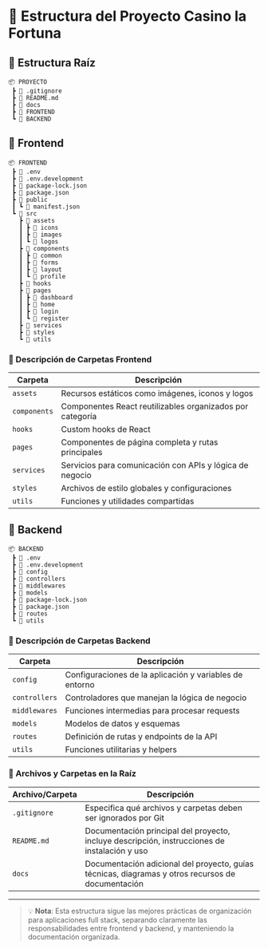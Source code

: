 # 🚀 Estructura del Proyecto Casino la Fortuna

## 📁 Estructura Raíz

```plaintext
📦 PROYECTO
 ┣ 📄 .gitignore
 ┣ 📄 README.md
 ┣ 📂 docs
 ┣ 📂 FRONTEND
 ┗ 📂 BACKEND
```

## 📁 Frontend

```plaintext
📦 FRONTEND
 ┣ 📄 .env
 ┣ 📄 .env.development
 ┣ 📄 package-lock.json
 ┣ 📄 package.json
 ┣ 📂 public
 ┃ ┗ 📄 manifest.json
 ┗ 📂 src
   ┣ 📂 assets
   ┃ ┣ 📂 icons
   ┃ ┣ 📂 images
   ┃ ┗ 📂 logos
   ┣ 📂 components
   ┃ ┣ 📂 common
   ┃ ┣ 📂 forms
   ┃ ┣ 📂 layout
   ┃ ┗ 📂 profile
   ┣ 📂 hooks
   ┣ 📂 pages
   ┃ ┣ 📂 dashboard
   ┃ ┣ 📂 home
   ┃ ┣ 📂 login
   ┃ ┗ 📂 register
   ┣ 📂 services
   ┣ 📂 styles
   ┗ 📂 utils
```

### 📝 Descripción de Carpetas Frontend

| Carpeta | Descripción |
|---------|-------------|
| `assets` | Recursos estáticos como imágenes, iconos y logos |
| `components` | Componentes React reutilizables organizados por categoría |
| `hooks` | Custom hooks de React |
| `pages` | Componentes de página completa y rutas principales |
| `services` | Servicios para comunicación con APIs y lógica de negocio |
| `styles` | Archivos de estilo globales y configuraciones |
| `utils` | Funciones y utilidades compartidas |

## 📁 Backend

```plaintext
📦 BACKEND
 ┣ 📄 .env
 ┣ 📄 .env.development
 ┣ 📂 config
 ┣ 📂 controllers
 ┣ 📂 middlewares
 ┣ 📂 models
 ┣ 📄 package-lock.json
 ┣ 📄 package.json
 ┣ 📂 routes
 ┗ 📂 utils
```

### 📝 Descripción de Carpetas Backend

| Carpeta | Descripción |
|---------|-------------|
| `config` | Configuraciones de la aplicación y variables de entorno |
| `controllers` | Controladores que manejan la lógica de negocio |
| `middlewares` | Funciones intermedias para procesar requests |
| `models` | Modelos de datos y esquemas |
| `routes` | Definición de rutas y endpoints de la API |
| `utils` | Funciones utilitarias y helpers |

### 📝 Archivos y Carpetas en la Raíz

| Archivo/Carpeta | Descripción |
|---------|-------------|
| `.gitignore` | Especifica qué archivos y carpetas deben ser ignorados por Git |
| `README.md` | Documentación principal del proyecto, incluye descripción, instrucciones de instalación y uso |
| `docs` | Documentación adicional del proyecto, guías técnicas, diagramas y otros recursos de documentación |

---

> 💡 **Nota**: Esta estructura sigue las mejores prácticas de organización para aplicaciones full stack, separando claramente las responsabilidades entre frontend y backend, y manteniendo la documentación organizada.
